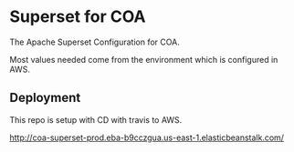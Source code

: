 # Superset for COA

The Apache Superset Configuration for COA.

Most values needed come from the environment which is configured in AWS.

## Deployment

This repo is setup with CD with travis to AWS.

http://coa-superset-prod.eba-b9cczgua.us-east-1.elasticbeanstalk.com/
